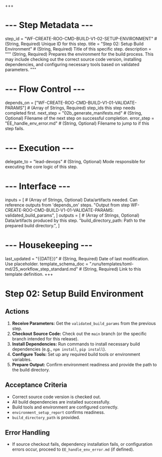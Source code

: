 +++
# --- Step Metadata ---
step_id = "WF-CREATE-ROO-CMD-BUILD-V1-02-SETUP-ENVIRONMENT" # (String, Required) Unique ID for this step.
title = "Step 02: Setup Build Environment" # (String, Required) Title of this specific step.
description = """
(String, Required) Prepares the environment for the build process.
This may include checking out the correct source code version, installing dependencies,
and configuring necessary tools based on validated parameters.
"""

# --- Flow Control ---
depends_on = ["WF-CREATE-ROO-CMD-BUILD-V1-01-VALIDATE-PARAMS"] # (Array of Strings, Required) step_ids this step needs completed first.
next_step = "02b_generate_manifests.md" # (String, Optional) Filename of the next step on successful completion.
error_step = "EE_handle_env_error.md" # (String, Optional) Filename to jump to if this step fails.

# --- Execution ---
delegate_to = "lead-devops" # (String, Optional) Mode responsible for executing the core logic of this step.

# --- Interface ---
inputs = [ # (Array of Strings, Optional) Data/artifacts needed. Can reference outputs from 'depends_on' steps.
    "Output from step WF-CREATE-ROO-CMD-BUILD-V1-01-VALIDATE-PARAMS: validated_build_params",
]
outputs = [ # (Array of Strings, Optional) Data/artifacts produced by this step.
    "build_directory_path: Path to the prepared build directory.",
]

# --- Housekeeping ---
last_updated = "{{DATE}}" # (String, Required) Date of last modification. Use placeholder.
template_schema_doc = ".ruru/templates/toml-md/25_workflow_step_standard.md" # (String, Required) Link to this template definition.
+++

# Step 02: Setup Build Environment

## Actions

1.  **Receive Parameters:** Get the `validated_build_params` from the previous step.
2.  **Checkout Source Code:** Check out the `main` branch (or the specific branch intended for this release).
3.  **Install Dependencies:** Run commands to install necessary build dependencies (e.g., `npm install`, `pip install`).
4.  **Configure Tools:** Set up any required build tools or environment variables.
5.  **Prepare Output:** Confirm environment readiness and provide the path to the build directory.

## Acceptance Criteria

*   Correct source code version is checked out.
*   All build dependencies are installed successfully.
*   Build tools and environment are configured correctly.
*   `environment_setup_report` confirms readiness.
*   `build_directory_path` is provided.

## Error Handling

*   If source checkout fails, dependency installation fails, or configuration errors occur, proceed to `EE_handle_env_error.md` (if defined).
